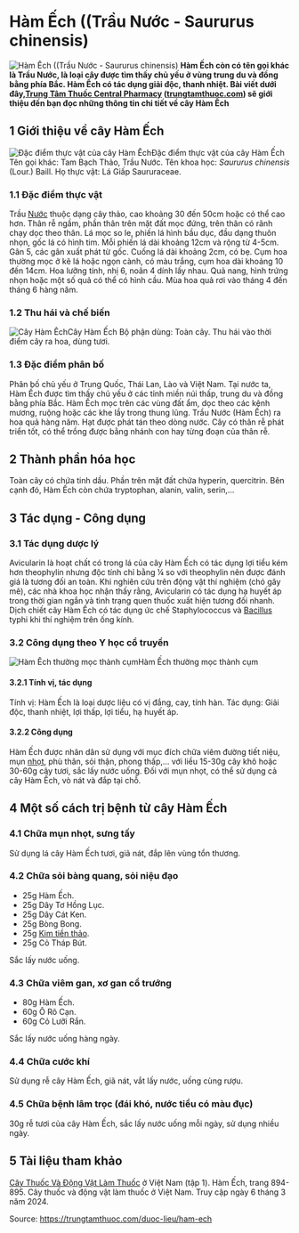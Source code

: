 # Hàm Ếch ((Trầu Nước - Saururus chinensis)

![Hàm Ếch \(\(Trầu Nước - Saururus chinensis\)](https://trungtamthuoc.com/images/others/cay-ham-ech-0-3175.jpg)
**Hàm Ếch còn có tên gọi khác là Trầu Nước, là loại cây được tìm thấy chủ yếu ở vùng trung du và đồng bằng phía Bắc. Hàm Ếch có tác dụng giải độc, thanh nhiệt. Bài viết dưới đây,[Trung Tâm Thuốc Central Pharmacy](https://trungtamthuoc.com/ "Trung Tâm Thuốc Central Pharmacy") ([trungtamthuoc.com](https://trungtamthuoc.com/ "trungtamthuoc.com")) sẽ giới thiệu đến bạn đọc những thông tin chi tiết về cây Hàm Ếch**
##  1 Giới thiệu về cây Hàm Ếch
![Đặc điểm thực vật của cây Hàm Ếch](https://trungtamthuoc.com/images/item/cay-ham-ech.jpg)Đặc điểm thực vật của cây Hàm Ếch
Tên gọi khác: Tam Bạch Thảo, Trầu Nước.
Tên khoa học: _Saururus chinensis_ (Lour.) Baill.
Họ thực vật: Lá Giấp Saururaceae.
### 1.1 Đặc điểm thực vật
Trầu [Nước](https://trungtamthuoc.com/hoat-chat/nuoc "Nước") thuộc dạng cây thảo, cao khoảng 30 đến 50cm hoặc có thể cao hơn.
Thân rễ ngầm, phần thân trên mặt đất mọc đứng, trên thân có rãnh chạy dọc theo thân.
Lá mọc so le, phiến lá hình bầu dục, đầu dạng thuôn nhọn, gốc lá có hình tim. Mỗi phiến lá dài khoảng 12cm và rộng từ 4-5cm.
Gân 5, các gân xuất phát từ gốc.
Cuống lá dài khoảng 2cm, có bẹ.
Cụm hoa thường mọc ở kẽ lá hoặc ngọn cành, có màu trắng, cụm hoa dài khoảng 10 đến 14cm.
Hoa lưỡng tính, nhị 6, noãn 4 dính lấy nhau.
Quả nang, hình trứng nhọn hoặc một số quả có thể có hình cầu.
Mùa hoa quả rơi vào tháng 4 đến tháng 6 hàng năm.
### 1.2 Thu hái và chế biến
![Cây Hàm Ếch](https://trungtamthuoc.com/images/item/cay-ham-ech-1.jpg)Cây Hàm Ếch
Bộ phận dùng: Toàn cây.
Thu hái vào thời điểm cây ra hoa, dùng tươi.
### 1.3 Đặc điểm phân bố
Phân bố chủ yếu ở Trung Quốc, Thái Lan, Lào và Việt Nam.
Tại nước ta, Hàm Ếch được tìm thấy chủ yếu ở các tỉnh miền núi thấp, trung du và đồng bằng phía Bắc.
Hàm Ếch mọc trên các vùng đất ẩm, dọc theo các kênh mương, ruộng hoặc các khe lầy trong thung lũng.
Trầu Nước (Hàm Ếch) ra hoa quả hàng năm.
Hạt được phát tán theo dòng nước.
Cây có thân rễ phát triển tốt, có thể trồng được bằng nhánh con hay từng đoạn của thân rễ.
##  2 Thành phần hóa học
Toàn cây có chứa tinh dầu.
Phần trên mặt đất chứa hyperin, quercitrin.
Bên cạnh đó, Hàm Ếch còn chứa tryptophan, alanin, valin, serin,...
##  3 Tác dụng - Công dụng
### 3.1 Tác dụng dược lý
Avicularin là hoạt chất có trong lá của cây Hàm Ếch có tác dụng lợi tiểu kém hơn theophylin nhưng độc tính chỉ bằng ¼ so với theophylin nên được đánh giá là tương đối an toàn.
Khi nghiên cứu trên động vật thí nghiệm (chó gây mê), các nhà khoa học nhận thấy rằng, Avicularin có tác dụng hạ huyết áp trong thời gian ngắn và tình trạng quen thuốc xuất hiện tương đối nhanh.
Dịch chiết cây Hàm Ếch có tác dụng ức chế Staphylococcus và [Bacillus](https://trungtamthuoc.com/hoat-chat/bacillus "Bacillus") typhi khi thí nghiệm trên ống kính.
### 3.2 Công dụng theo Y học cổ truyền
![Hàm Ếch thường mọc thành cụm](https://trungtamthuoc.com/images/item/cay-ham-ech-2.jpg)Hàm Ếch thường mọc thành cụm
#### 3.2.1 Tính vị, tác dụng
Tính vị: Hàm Ếch là loại dược liệu có vị đắng, cay, tính hàn.
Tác dụng: Giải độc, thanh nhiệt, lợi thấp, lợi tiểu, hạ huyết áp.
#### 3.2.2 Công dụng
Hàm Ếch được nhân dân sử dụng với mục đích chữa viêm đường tiết niệu, mụn [nhọt](https://trungtamthuoc.com/bai-viet/nhot "nhọt"), phù thân, sỏi thận, phong thấp,... với liều 15-30g cây khô hoặc 30-60g cây tươi, sắc lấy nước uống.
Đối với mụn nhọt, có thể sử dụng cả cây Hàm Ếch, vò nát và đắp tại chỗ.
##  4 Một số cách trị bệnh từ cây Hàm Ếch
### 4.1 Chữa mụn nhọt, sưng tấy
Sử dụng lá cây Hàm Ếch tươi, giã nát, đắp lên vùng tổn thương.
### 4.2 Chữa sỏi bàng quang, sỏi niệu đạo
  * 25g Hàm Ếch.
  * 25g Dây Tơ Hồng Lục.
  * 25g Dây Cát Ken.
  * 25g Bòng Bong.
  * 25g [Kim tiền thảo](https://trungtamthuoc.com/hoat-chat/kim-tien-thao "Kim tiền thảo").
  * 25g Cỏ Tháp Bút.


Sắc lấy nước uống.
### 4.3 Chữa viêm gan, xơ gan cổ trướng
  * 80g Hàm Ếch.
  * 60g Ô Rô Cạn.
  * 60g Cỏ Lưỡi Rắn.


Sắc lấy nước uống hàng ngày.
### 4.4 Chữa cước khí
Sử dụng rễ cây Hàm Ếch, giã nát, vắt lấy nước, uống cùng rượu.
### 4.5 Chữa bệnh lâm trọc (đái khó, nước tiểu có màu đục)
30g rễ tươi của cây Hàm Ếch, sắc lấy nước uống mỗi ngày, sử dụng nhiều ngày.
##  5 Tài liệu tham khảo
[Cây Thuốc Và Động Vật Làm Thuốc](https://trungtamthuoc.com/bai-viet/doc-online-va-tai-mien-phi-pdf-sach-cay-thuoc-va-dong-vat-lam-thuoc-o-viet-nam "Cây Thuốc Và Động Vật Làm Thuốc") ở Việt Nam (tập 1). Hàm Ếch, trang 894-895. Cây thuốc và động vật làm thuốc ở Việt Nam. Truy cập ngày 6 tháng 3 năm 2024.


Source: https://trungtamthuoc.com/duoc-lieu/ham-ech